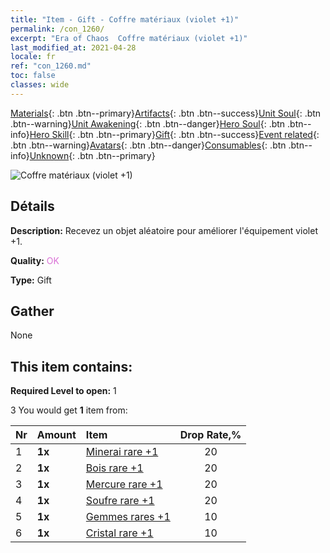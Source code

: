 ```yaml
---
title: "Item - Gift - Coffre matériaux (violet +1)"
permalink: /con_1260/
excerpt: "Era of Chaos  Coffre matériaux (violet +1)"
last_modified_at: 2021-04-28
locale: fr
ref: "con_1260.md"
toc: false
classes: wide
---
```

 [Materials](/ItemsFR/){: .btn .btn--primary}[Artifacts](/ItemsFR/Artifacts/){: .btn .btn--success}[Unit Soul](/ItemsFR/UnitSoul/){: .btn .btn--warning}[Unit Awakening](/ItemsFR/UnitAwakening/){: .btn .btn--danger}[Hero Soul](/ItemsFR/HeroSoul/){: .btn .btn--info}[Hero Skill](/ItemsFR/HeroSkill/){: .btn .btn--primary}[Gift](/ItemsFR/Gift/){: .btn .btn--success}[Event related](/ItemsFR/Events/){: .btn .btn--warning}[Avatars](/ItemsFR/Avatars/){: .btn .btn--danger}[Consumables](/ItemsFR/Consumables/){: .btn .btn--info}[Unknown](/ItemsFR/Unknown/){: .btn .btn--primary}

 ![Coffre matériaux (violet +1)](/images/t/i_304002.png)

## Détails
 **Description:** Recevez un objet aléatoire pour améliorer l'équipement violet +1.

 **Quality:** <span style="color: #DA70D6">OK</span>

 **Type:** Gift

## Gather

  None

## This item contains:

 **Required Level to open:** 1

 3 You would get **1** item  from:

  | Nr | Amount |     Item    | Drop Rate,% |
  |:---|:-------|:------------|:---------:|
  | 1 |  **1x** | [Minerai rare +1](/ItemsFR/mat_40/) | 20 | 
  | 2 |  **1x** | [Bois rare +1](/ItemsFR/mat_41/) | 20 | 
  | 3 |  **1x** | [Mercure rare +1](/ItemsFR/mat_42/) | 20 | 
  | 4 |  **1x** | [Soufre rare +1](/ItemsFR/mat_43/) | 20 | 
  | 5 |  **1x** | [Gemmes rares +1](/ItemsFR/mat_44/) | 10 | 
  | 6 |  **1x** | [Cristal rare +1](/ItemsFR/mat_45/) | 10 | 
